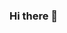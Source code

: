 ### Hi there 👋

<!--
**SamyakTr/SamyakTr** is a ✨ _special_ ✨ repository because its `README.md` (this file) appears on your GitHub profile.
![Snake gif](https://github.com/SamyakTr/SamyakTr/blob/main/output/github-contribution-grid-snake.gif)

Here are some ideas to get you started:

- 🔭 I’m currently working on ...
- 🌱 I’m currently learning ...
- 👯 I’m looking to collaborate on ...
- 🤔 I’m looking for help with ...
- 💬 Ask me about ...
- 📫 How to reach me: ...
- 😄 Pronouns: ...
- ⚡ Fun fact: ...
-->
